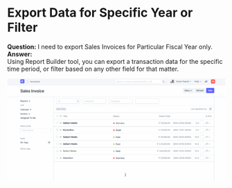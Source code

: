 
# Export Data for Specific Year or Filter



**Question:** I need to export Sales Invoices for Particular Fiscal Year only.  
**Answer:**  
Using Report Builder tool, you can export a transaction data for the specific time period, or filter based on any other field for that matter.  
  
![](/files/Vqj6iHp.gif)  
  



